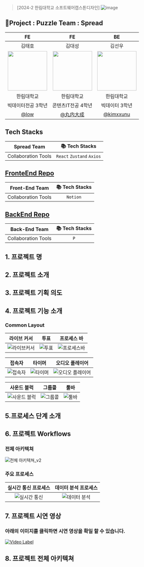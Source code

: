 > [2024-2 한림대학교 소프트웨어캡스톤디자인]
![image](https://github.com/user-attachments/assets/a66fec23-bcfe-480c-abf2-5e0bd5836f15)



## 🥕Project : Puzzle Team : Spread
|FE | FE | BE |
| :---: | :---: | :---: |
| 김태호 | 김대성 | 김선우 |
|  <img width="130px" src="https://avatars.githubusercontent.com/u/126559845?v=4" /> |  <img width="130px" src="https://avatars.githubusercontent.com/u/131854855?v=4" /> |  <img width="130px" src="https://avatars.githubusercontent.com/u/114386406?v=4" /> |
| 한림대학교 | 한림대학교 | 한림대학교|
| 빅데이터전공 3학년 | 콘텐츠IT전공 4학년 | 빅데이터 3학년|
| [@low](https://github.com/ho8ae)|[@丸内大成](https://github.com/KimMaru10)|[@kimxxunu](https://github.com/Kimxxunu)|

## Tech Stacks

| Spread Team | 📚 Tech Stacks |
|:--:|:--:|
| Collaboration Tools|``React`` ``Zustand`` ``Axios``|

## [FronteEnd Repo](#)

| Front-End Team | 📚 Tech Stacks |
|:--:|:--:|
| Collaboration Tools| ``Notion``|


## [BackEnd Repo](#)
| Back-End Team | 📚 Tech Stacks |
|:--:|:--:|
| Collaboration Tools|``P``|

## 1. 프로젝트 명

## 2. 프로젝트 소개



## 3. 프로젝트 기획 의도

## 4. 프로젝트 기능 소개

### Common Layout
| 라이브 커서 | 투표 | 프로세스 바 | 
|:--:|:--:|:--:|
| ![라이브커서](https://github.com/user-attachments/assets/1c923399-8006-4d01-96de-01704f4c67a4) | ![투표](https://github.com/user-attachments/assets/6aea4943-6a49-4ecc-93b6-22c6d4f156bd) | ![프로세스바](https://github.com/user-attachments/assets/48fd176c-7f45-47ff-8caa-f996a946c9e7)

| 접속자 | 타이머 | 오디오 플레이어 | 
|:--:|:--:|:--:|
 | ![접속자](https://github.com/user-attachments/assets/c3f64150-3d13-410e-85ce-7b24b8f733b7) | ![타이머](https://github.com/user-attachments/assets/412c8ecf-54fd-4548-9732-d4ed0c4c499e) | ![오디오 플레이어](https://github.com/user-attachments/assets/786e0bea-9238-430f-9aee-0dda283f74e7) 
 

| 사운드 블럭 | 그룹콜 | 툴바 | 
|:--:|:--:|:--:|
| ![사운드 블럭](https://github.com/user-attachments/assets/f0eeb171-8dd9-47ad-8317-42b3114ad714) | ![그룹콜](https://github.com/user-attachments/assets/0aef2ad8-303a-4ee3-951f-f3978f704ceb) | ![툴바](https://github.com/user-attachments/assets/116859de-d59a-419a-aa1b-50db88248900)


## 5.프로세스 단계 소개


## 6. 프로젝트 Workflows

### 전체 아키텍쳐
![전체 아키텍쳐_v2](https://github.com/user-attachments/assets/0f9c7bc1-1883-4e5b-9ba5-ade763aa78d5)

### 주요 프로세스
| 실시간 통신 프로세스 | 데이터 분석 프로세스 | 
|:--:|:--:|
|![실시간 통신](https://github.com/user-attachments/assets/03ffee34-d1be-4b0d-8537-c06b4e643911) | ![데이터 분석](https://github.com/user-attachments/assets/33b3940c-8f20-4d73-9ae8-469c76d74727)


## 7. 프로젝트 시연 영상

### 아래의 이미지를 클릭하면 시연 영상을 확일 할 수 있습니다. 
[![Video Label](http://img.youtube.com/vi/YrecgU2v1b8/0.jpg)](https://youtu.be/YrecgU2v1b8)



## 8. 프로젝트 전체 아키텍쳐
